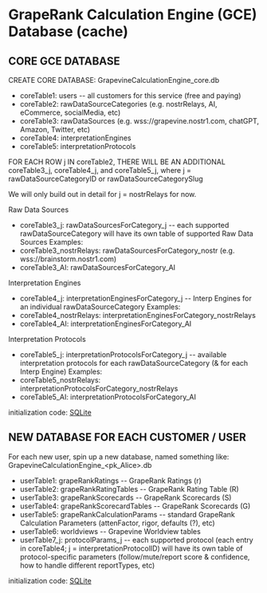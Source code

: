 # GrapeRank Calculation Engine (GCE) Database (cache)

## CORE GCE DATABASE

CREATE CORE DATABASE: GrapevineCalculationEngine_core.db

- coreTable1: users -- all customers for this service (free and paying)
- coreTable2: rawDataSourceCategories (e.g. nostrRelays, AI, eCommerce, socialMedia, etc)
- coreTable3: rawDataSources (e.g. wss://grapevine.nostr1.com, chatGPT, Amazon, Twitter, etc)
- coreTable4: interpretationEngines
- coreTable5: interpretationProtocols

FOR EACH ROW j IN coreTable2, THERE WILL BE AN ADDITIONAL coreTable3_j, coreTable4_j, and coreTable5_j, where j = rawDataSourceCategoryID or rawDataSourceCategorySlug

We will only build out in detail for j = nostrRelays for now.

Raw Data Sources
- coreTable3_j: rawDataSourcesForCategory_j -- each supported rawDataSourceCategory will have its own table of supported Raw Data Sources
Examples:
- coreTable3_nostrRelays: rawDataSourcesForCategory_nostr (e.g. wss://brainstorm.nostr1.com)
- coreTable3_AI: rawDataSourcesForCategory_AI

Interpretation Engines
- coreTable4_j: interpretationEnginesForCategory_j -- Interp Engines for an individual rawDataSourceCategory
Examples:
- coreTable4_nostrRelays: interpretationEnginesForCategory_nostrRelays
- coreTable4_AI: interpretationEnginesForCategory_AI

Interpretation Protocols
- coreTable5_j: interpretationProtocolsForCategory_j -- available interpretation protocols for each rawDataSourceCategory (& for each Interp Engine)
Examples:
- coreTable5_nostrRelays: interpretationProtocolsForCategory_nostrRelays
- coreTable5_AI: interpretationProtocolsForCategory_AI

initialization code: [SQLite](./init-calculation-engine-main-db.sql)

## NEW DATABASE FOR EACH CUSTOMER / USER

For each new user, spin up a new database, named something like: GrapevineCalculationEngine_<pk_Alice>.db

- userTable1: grapeRankRatings -- GrapeRank Ratings (r)
- userTable2: grapeRankRatingTables -- GrapeRank Rating Table (R)
- userTable3: grapeRankScorecards -- GrapeRank Scorecards (S) 
- userTable4: grapeRankScorecardTables -- GrapeRank Scorecards (G)
- userTable5: grapeRankCalculationParams -- standard GrapeRank Calculation Parameters (attenFactor, rigor, defaults (?), etc)
- userTable6: worldviews -- Grapevine Worldview tables
- userTable7_j: protocolParams_j -- each supported protocol (each entry in coreTable4; j = interpretationProtocolID) will have its own table of protocol-specific parameters (follow/mute/report score & confidence, how to handle different reportTypes, etc)

initialization code: [SQLite](./init-calculation-engine-single-user-db.sql)
